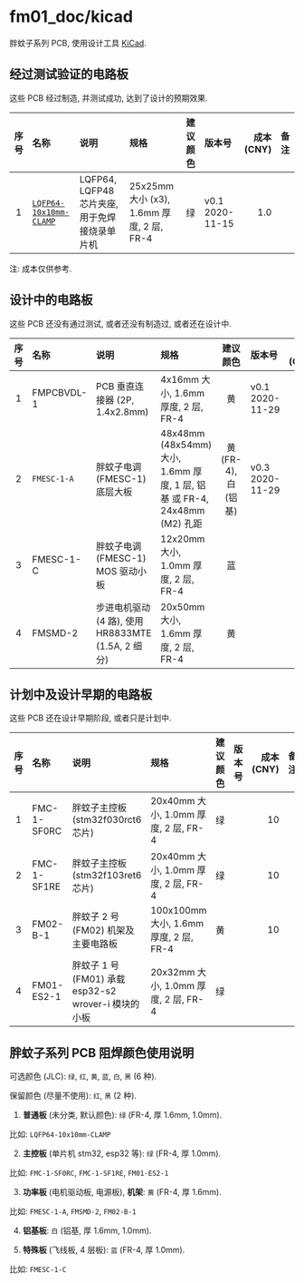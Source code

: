 # fm01_doc/kicad
胖蚊子系列 PCB, 使用设计工具 [KiCad](https://kicad-pcb.org/).


## 经过测试验证的电路板

这些 PCB 经过制造, 并测试成功, 达到了设计的预期效果.

| 序号 | 名称 | 说明 | 规格 | 建议颜色 | 版本号 | 成本 (CNY) | 备注 |
| :--: | :-- | :--- | :--- | :-----: | :---- | ---------: | :-- |
| 1 | [`LQFP64-10x10mm-CLAMP`](./lqfp64-10x10mm-clamp) | LQFP64, LQFP48 芯片夹座, 用于免焊接烧录单片机 | 25x25mm 大小 (x3), 1.6mm 厚度, 2 层, FR-4 | 绿 | v0.1 2020-11-15 | 1.0 | |

注: 成本仅供参考.


## 设计中的电路板

这些 PCB 还没有通过测试, 或者还没有制造过, 或者还在设计中.

| 序号 | 名称 | 说明 | 规格 | 建议颜色 | 版本号 | 成本 (CNY) | 备注 |
| :--: | :-- | :--- | :--- | :-----: | :---- | ---------: | :-- |
| 1 | FMPCBVDL-1 | PCB 垂直连接器 (2P, 1.4x2.8mm) | 4x16mm 大小, 1.6mm 厚度, 2 层, FR-4 | 黄 | v0.1 2020-11-29 | 1 | |
| 2 | `FMESC-1-A` | 胖蚊子电调 (FMESC-1) 底层大板 | 48x48mm (48x54mm) 大小, 1.6mm 厚度, 1 层, 铝基 或 FR-4, 24x48mm (M2) 孔距 | 黄 (FR-4), 白 (铝基) | v0.3 2020-11-29 | 18 | |
| 3 | FMESC-1-C | 胖蚊子电调 (FMESC-1) MOS 驱动小板 | 12x20mm 大小, 1.0mm 厚度, 2 层, FR-4 | 蓝 | | 4 | |
| 4 | FMSMD-2 | 步进电机驱动 (4 路), 使用 HR8833MTE (1.5A, 2 细分) | 20x50mm 大小, 1.6mm 厚度, 2 层, FR-4 | 黄 | | 10 | |


## 计划中及设计早期的电路板

这些 PCB 还在设计早期阶段, 或者只是计划中.

| 序号 | 名称 | 说明 | 规格 | 建议颜色 | 版本号 | 成本 (CNY) | 备注 |
| :--: | :-- | :--- | :--- | :-----: | :---- | ---------: | :-- |
| 1 | FMC-1-SF0RC | 胖蚊子主控板 (stm32f030rct6 芯片) | 20x40mm 大小, 1.0mm 厚度, 2 层, FR-4 | 绿 | | 10 | |
| 2 | FMC-1-SF1RE | 胖蚊子主控板 (stm32f103ret6 芯片) | 20x40mm 大小, 1.0mm 厚度, 2 层, FR-4 | 绿 | | 10 | |
| 3 | FM02-B-1 | 胖蚊子 2 号 (FM02) 机架及主要电路板 | 100x100mm 大小, 1.6mm 厚度, 2 层, FR-4 | 黄 | | 10 | |
| 4 | FM01-ES2-1 | 胖蚊子 1 号 (FM01) 承载 esp32-s2 wrover-i 模块的小板 | 20x32mm 大小, 1.0mm 厚度, 2 层, FR-4 | 绿 | | | |


## 胖蚊子系列 PCB 阻焊颜色使用说明

可选颜色 (JLC): `绿`, `红`, `黄`, `蓝`, `白`, `黑` (6 种).

保留颜色 (尽量不使用): `红`, `黑` (2 种).

1. **普通板** (未分类, 默认颜色): `绿` (FR-4, 厚 1.6mm, 1.0mm).

  比如: `LQFP64-10x10mm-CLAMP`

2. **主控板** (单片机 stm32, esp32 等): `绿` (FR-4, 厚 1.0mm).

  比如: `FMC-1-SF0RC`, `FMC-1-SF1RE`, `FM01-ES2-1`

3. **功率板** (电机驱动板, 电源板), **机架**: `黄` (FR-4, 厚 1.6mm).

  比如: `FMESC-1-A`, `FMSMD-2`, `FM02-B-1`

4. **铝基板**: `白` (铝基, 厚 1.6mm, 1.0mm).

5. **特殊板** (飞线板, 4 层板): `蓝` (FR-4, 厚 1.0mm).

  比如: `FMESC-1-C`
